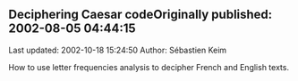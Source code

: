 ## Deciphering Caesar codeOriginally published: 2002-08-05 04:44:15 
Last updated: 2002-10-18 15:24:50 
Author: Sébastien Keim 
 
How to use letter frequencies analysis to decipher French and English texts.